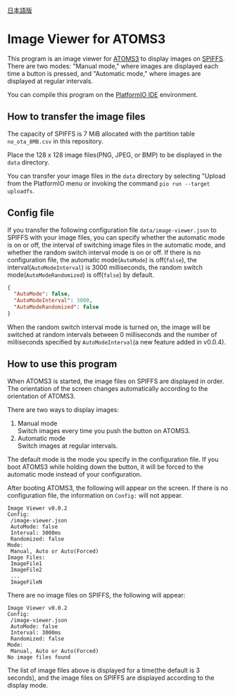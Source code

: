 [日本語版](README_ja_JP.md)

# Image Viewer for ATOMS3

This program is an image viewer for [ATOMS3](https://shop.m5stack.com/products/atoms3-dev-kit-w-0-85-inch-screen?variant=43676991258881) to display images on [SPIFFS](https://docs.espressif.com/projects/esp-idf/en/latest/esp32s3/api-reference/storage/spiffs.html). There are two modes: "Manual mode," where images are displayed each time a button is pressed, and "Automatic mode," where images are displayed at regular intervals.

You can compile this program on the [PlatformIO IDE](https://platformio.org/platformio-ide) environment.

## How to transfer the image files

The capacity of SPIFFS is 7 MiB allocated with the partition table `no_ota_8MB.csv` in this repository.

Place the 128 x 128 image files(PNG, JPEG, or BMP) to be displayed in the `data` directory.

You can transfer your image files in the `data` directory by selecting "Upload from the PlatformIO menu or invoking the command `pio run --target uploadfs`.

## Config file

If you transfer the following configuration file `data/image-viewer.json` to SPIFFS with your image files, you can specify whether the automatic mode is on or off, the interval of switching image files in the automatic mode, and whether the random switch interval mode is on or off. If there is no configuration file, the automatic mode(`AutoMode`) is off(`false`), the interval(`AutoModeInterval`) is 3000 milliseconds, the random switch mode(`AutoModeRandomized`) is off(`false`) by default.

```json
{
  "AutoMode": false,
  "AutoModeInterval": 3000,
  "AutoModeRandomized": false
}
```

When the random switch interval mode is turned on, the image will be switched at random intervals between 0 milliseconds and the number of milliseconds specified by `AutoModeInterval`(a new feature added in v0.0.4).

## How to use this program

When ATOMS3 is started, the image files on SPIFFS are displayed in order. The orientation of the screen changes automatically according to the orientation of ATOMS3.

There are two ways to display images:

1. Manual mode  
   Switch images every time you push the button on ATOMS3.
2. Automatic mode  
   Switch images at regular intervals.

The default mode is the mode you specify in the configuration file. If you boot ATOMS3 while holding down the button, it will be forced to the automatic mode instead of your configuration.

After booting ATOMS3, the following will appear on the screen. If there is no configuration file, the information on `Config:` will not appear.

```text
Image Viewer v0.0.2
Config:
 /image-viewer.json
 AutoMode: false
 Interval: 3000ms
 Randomized: false
Mode:
 Manual, Auto or Auto(Forced)
Image Files:
 ImageFile1
 ImageFile2
 ...
 ImageFileN
```

There are no image files on SPIFFS, the following will appear:

```text
Image Viewer v0.0.2
Config:
 /image-viewer.json
 AutoMode: false
 Interval: 3000ms
 Randomized: false
Mode:
 Manual, Auto or Auto(Forced)
No image files found
```

The list of image files above is displayed for a time(the default is 3 seconds), and the image files on SPIFFS are displayed according to the display mode.
